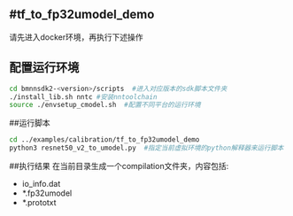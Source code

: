 #tf_to_fp32umodel_demo
-----
请先进入docker环境，再执行下述操作
## 配置运行环境
```bash
cd bmnnsdk2-<version>/scripts  #进入对应版本的sdk脚本文件夹
./install_lib.sh nntc #安装nntoolchain
source ./envsetup_cmodel.sh  #配置不同平台的运行环境
```
##运行脚本
```bash
cd ../examples/calibration/tf_to_fp32umodel_demo
python3 resnet50_v2_to_umodel.py  #指定当前虚拟环境的python解释器来运行脚本
```
##执行结果
在当前目录生成一个compilation文件夹，内容包括:
- io_info.dat
- *.fp32umodel
- *.prototxt
